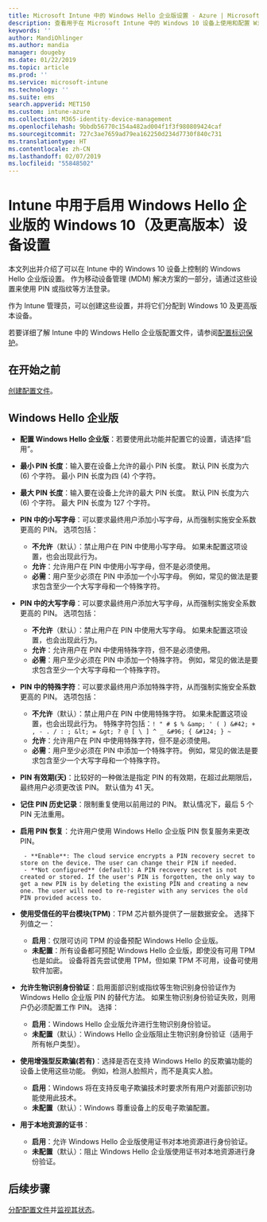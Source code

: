 ```yaml
---
title: Microsoft Intune 中的 Windows Hello 企业版设置 - Azure | Microsoft Docs
description: 查看用于在 Microsoft Intune 中的 Windows 10 设备上使用和配置 Windows Hello 企业版的标识保护配置文件中的所有 PIN、生物识别和反欺骗设置的列表。
keywords: ''
author: MandiOhlinger
ms.author: mandia
manager: dougeby
ms.date: 01/22/2019
ms.topic: article
ms.prod: ''
ms.service: microsoft-intune
ms.technology: ''
ms.suite: ems
search.appverid: MET150
ms.custom: intune-azure
ms.collection: M365-identity-device-management
ms.openlocfilehash: 9bbdb56770c154a482ad004f1f3f980809424caf
ms.sourcegitcommit: 727c3ae7659ad79ea162250d234d7730f840c731
ms.translationtype: HT
ms.contentlocale: zh-CN
ms.lasthandoff: 02/07/2019
ms.locfileid: "55848502"
---
```

# <a name="windows-10-and-newer-device-settings-to-enable-windows-hello-for-business-in-intune"></a>Intune 中用于启用 Windows Hello 企业版的 Windows 10（及更高版本）设备设置

本文列出并介绍了可以在 Intune 中的 Windows 10 设备上控制的 Windows Hello 企业版设置。 作为移动设备管理 (MDM) 解决方案的一部分，请通过这些设置来使用 PIN 或指纹等方法登录。

作为 Intune 管理员，可以创建这些设置，并将它们分配到 Windows 10 及更高版本设备。

若要详细了解 Intune 中的 Windows Hello 企业版配置文件，请参阅[配置标识保护](identity-protection-configure.md)。

## <a name="before-you-begin"></a>在开始之前

[创建配置文件](identity-protection-configure.md#create-the-device-profile)。

## <a name="windows-hello-for-business"></a>Windows Hello 企业版

- **配置 Windows Hello 企业版**：若要使用此功能并配置它的设置，请选择“启用”。
- **最小 PIN 长度**：输入要在设备上允许的最小 PIN 长度。 默认 PIN 长度为六 (6) 个字符。 最小 PIN 长度为四 (4) 个字符。
- **最大 PIN 长度**：输入要在设备上允许的最大 PIN 长度。 默认 PIN 长度为六 (6) 个字符。 最大 PIN 长度为 127 个字符。  
- **PIN 中的小写字母**：可以要求最终用户添加小写字母，从而强制实施安全系数更高的 PIN。 选项包括：

  - **不允许**（默认）：禁止用户在 PIN 中使用小写字母。 如果未配置这项设置，也会出现此行为。
  - **允许**：允许用户在 PIN 中使用小写字母，但不是必须使用。
  - **必需**：用户至少必须在 PIN 中添加一个小写字母。 例如，常见的做法是要求包含至少一个大写字母和一个特殊字符。

- **PIN 中的大写字母**：可以要求最终用户添加大写字母，从而强制实施安全系数更高的 PIN。 选项包括：

  - **不允许**（默认）：禁止用户在 PIN 中使用大写字母。 如果未配置这项设置，也会出现此行为。
  - **允许**：允许用户在 PIN 中使用特殊字符，但不是必须使用。
  - **必需**：用户至少必须在 PIN 中添加一个特殊字符。 例如，常见的做法是要求包含至少一个大写字母和一个特殊字符。

- **PIN 中的特殊字符**：可以要求最终用户添加特殊字符，从而强制实施安全系数更高的 PIN。 选项包括：

  - **不允许**（默认）：禁止用户在 PIN 中使用特殊字符。 如果未配置这项设置，也会出现此行为。
    特殊字符包括：`! " # $ % &amp; ' ( ) &#42; + , - . / : ; &lt; = &gt; ? @ [ \ ] ^ _ &#96; { &#124; } ~`
  - **允许**：允许用户在 PIN 中使用特殊字符，但不是必须使用。
  - **必需**：用户至少必须在 PIN 中添加一个特殊字符。 例如，常见的做法是要求包含至少一个大写字母和一个特殊字符。

- **PIN 有效期(天)**：比较好的一种做法是指定 PIN 的有效期，在超过此期限后，最终用户必须更改该 PIN。 默认值为 41 天。

- **记住 PIN 历史记录**：限制重复使用以前用过的 PIN。 默认情况下，最后 5 个 PIN 无法重用。  
- **启用 PIN 恢复**：允许用户使用 Windows Hello 企业版 PIN 恢复服务来更改 PIN。

       - **Enable**: The cloud service encrypts a PIN recovery secret to store on the device. The user can change their PIN if needed.  
       - **Not configured** (default): A PIN recovery secret is not created or stored. If the user's PIN is forgotten, the only way to get a new PIN is by deleting the existing PIN and creating a new one. The user will need to re-register with any services the old PIN provided access to.  

- **使用受信任的平台模块(TPM)**：TPM 芯片额外提供了一层数据安全。 选择下列值之一：  
  - **启用**：仅限可访问 TPM 的设备预配 Windows Hello 企业版。
  - **未配置**：所有设备都可预配 Windows Hello 企业版，即使没有可用 TPM 也是如此。 设备将首先尝试使用 TPM，但如果 TPM 不可用，设备可使用软件加密。  

- **允许生物识别身份验证**：启用面部识别或指纹等生物识别身份验证作为 Windows Hello 企业版 PIN 的替代方法。 如果生物识别身份验证失败，则用户仍必须配置工作 PIN。 选择：

  - **启用**：Windows Hello 企业版允许进行生物识别身份验证。
  - **未配置**（默认）：Windows Hello 企业版阻止生物识别身份验证（适用于所有帐户类型）。

- **使用增强型反欺骗(若有)**：选择是否在支持 Windows Hello 的反欺骗功能的设备上使用这些功能。 例如，检测人脸照片，而不是真实人脸。

  - **启用**：Windows 将在支持反电子欺骗技术时要求所有用户对面部识别功能使用此技术。  
  - **未配置**（默认）：Windows 尊重设备上的反电子欺骗配置。

- **用于本地资源的证书**： 

  - **启用**：允许 Windows Hello 企业版使用证书对本地资源进行身份验证。
  - **未配置**（默认）：阻止 Windows Hello 企业版使用证书对本地资源进行身份验证。  

## <a name="next-steps"></a>后续步骤

[分配配置文件](device-profile-assign.md)并[监视其状态](device-profile-monitor.md)。
